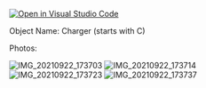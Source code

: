 [![Open in Visual Studio Code](https://classroom.github.com/assets/open-in-vscode-f059dc9a6f8d3a56e377f745f24479a46679e63a5d9fe6f495e02850cd0d8118.svg)](https://classroom.github.com/online_ide?assignment_repo_id=5671533&assignment_repo_type=AssignmentRepo)

Object Name: Charger (starts with C)

Photos:

![IMG_20210922_173703](https://user-images.githubusercontent.com/8071604/134329435-a108046a-4573-4f04-a3eb-5b5ada318121.jpg)
![IMG_20210922_173714](https://user-images.githubusercontent.com/8071604/134329464-3259ffdf-fc38-413a-bdb8-2faa66a8160a.jpg)
![IMG_20210922_173723](https://user-images.githubusercontent.com/8071604/134329494-d5c925e9-947a-40cf-a050-565769684751.jpg)
![IMG_20210922_173737](https://user-images.githubusercontent.com/8071604/134329539-e53e2894-118c-4bdc-abf4-9ded2e53e350.jpg)
